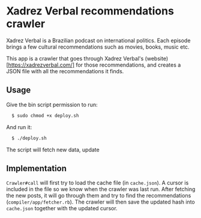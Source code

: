 # Xadrez Verbal recommendations crawler

Xadrez Verbal is a Brazilian podcast on international politics. Each episode brings a few cultural recommendations such as movies, books, music etc.

This app is a crawler that goes through Xadrez Verbal's (website)[https://xadrezverbal.com/] for those recommendations, and creates a JSON file with all the recommendations it finds.

## Usage

Give the bin script permission to run:

```bash
  $ sudo chmod +x deploy.sh
```

And run it:

```bash
  $ ./deploy.sh
```

The script will fetch new data, update

## Implementation

`Crawler#call` will first try to load the cache file (in `cache.json`). A cursor is included in the file so we know when the crawler was last run. After fetching the new posts, it will go through them and try to find the recommendations (`compiler/app/fetcher.rb`). The crawler will then save the updated hash into `cache.json` together with the updated cursor.


